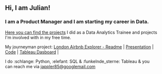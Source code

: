 ## Hi, I am Julian! ##
### I am a Product Manager and I am starting my career in Data.
[Here you can find the projects](https://github.com/Jappler85/my_projects) I did as a Data Analytics Trainee and projects I'm involved with in my free time.

My journeyman project: [London Airbnb Explorer - Readme](https://github.com/Jappler85/my_projects/blob/main/README.md) | [Presentation](https://github.com/Jappler85/my_projects/blob/main/journeymans_piece_airbnb_explorer/journeymans_piece_london_airbnb_explorer_presentation.pdf) | [Code](https://github.com/Jappler85/my_projects/blob/main/journeymans_piece_airbnb_explorer/journeymans_piece_london_airbnb_explorer.ipynb) | [Tableau Dasboard](https://public.tableau.com/app/profile/adri.n.dom.nguez/viz/POInterest-LondonAirbnbExplorer/FINALDASHBOARD) |

I do :schlange: Python, :elefant: SQL & :funkelnde_sterne: Tableau & you can reach me via jappler85@googlemail.com
